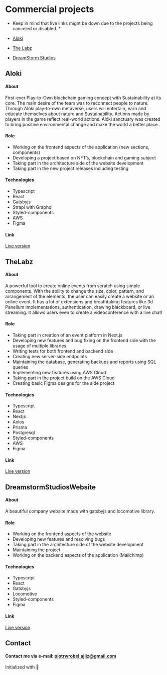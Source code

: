 # Commercial projects

* Keep in mind that live links might be down due to the projects being canceled or disabled. *

* [Aloki](#aloki)
* [The Labz](#thelabz)
* [DreamStorm Studios](#dreamstorm)

## Aloki

#### About
First-ever Play-to-Own blockchain gaming concept with Sustainability
at its core. The main desire of the team was to reconnect people to
nature. Through Alóki play-to-own metaverse, users will entertain, earn
and educate themselves about nature and Sustainability. Actions made
by players in the game reflect real-world actions. Alóki sanctuary was
created to bring positive environmental change and make the world a
better place.

#### Role
* Working on the frontend aspects of the application (new sections, components)
* Developing a project based on NFT’s, blockchain and gaming subject
* Taking part in the architecture side of the website development
* Taking part in the new project releases including testing

#### Technologies
* Typescript
* React
* Gatsbyjs
* Strapi with Graphql
* Styled-components
* AWS
* Figma

#### Link
[Live version](https://aloki.io/)

## TheLabz

#### About
A powerful tool to create online events from scratch using simple
components. With the ability to change the size, color, pattern, and
arrangement of the elements, the user can easily create a website or an
online event. It has a lot of extensions and breathtaking features like 3d
Panellum implementations, authentication, drawing blackboard, or live
streaming. It allows users even to create a videoconference with a live chat!

#### Role
* Taking part in creation of an event platform in Next.js
* Developing new features and bug fixing on the frontend side with the usage of multiple libraries
* Writing tests for both frontend and backend side
* Creating new server-side endpoints
* Maintaining the database, generating backups and reports using SQL queries
* Implementing new features using AWS Cloud
* Taking part in the project build on the AWS Cloud
* Creating basic Figma designs for the side project

#### Technologies
* Typescript
* React
* Nextjs
* Axios
* Prisma
* Postgresql
* Styled-components
* AWS
* Figma

#### Link
[Live version](https://www.thelabz.com/)

## DreamstormStudiosWebsite

#### About
A beautiful company website made with gatsbyjs and locomotive library.

#### Role
* Working on the frontend aspects of the website
* Developing new features and resolving bugs
* Taking part in the architecture side of the website development
* Maintaining the project
* Working on the backend aspects of the application (Mailchimp)

#### Technologies
* Typescript
* React
* Gatsbyjs
* Locomotive
* Styled-components
* Figma

#### Link
[Live version](https://dreamstormstudios.com/)

## Contact
#### Contact me via e-mail: piotrwrobel.ajiiz@gmail.com

Initialized with 🖤
